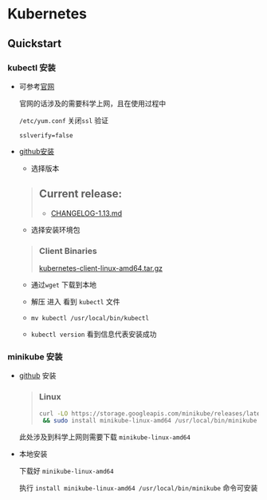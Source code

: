 



# Kubernetes

## Quickstart

### kubectl 安装

* 可参考[官网](https://kubernetes.io/docs/tasks/tools/install-kubectl/#install-kubectl)

  官网的话涉及的需要科学上网，且在使用过程中 

  `/etc/yum.conf` 关闭`ssl` 验证

   ```shell
  sslverify=false
   ```

* [github安装](https://github.com/kubernetes/kubernetes/blob/master/CHANGELOG.md#client-binaries-1)

  * 选择版本

  >## Current release:
  >
  >- [CHANGELOG-1.13.md](https://github.com/kubernetes/kubernetes/blob/master/CHANGELOG-1.13.md)

  * 选择安装环境包

  > ### Client Binaries
  >
  > [kubernetes-client-linux-amd64.tar.gz](https://dl.k8s.io/v1.13.0/kubernetes-client-linux-amd64.tar.gz)

  * 通过`wget` 下载到本地

  * 解压 进入 看到 `kubectl` 文件

  * `mv kubectl /usr/local/bin/kubectl`

  * `kubectl version` 看到信息代表安装成功

### minikube 安装

* [github](https://github.com/kubernetes/minikube) 安装

  >### Linux
  >
  >```sh
  >curl -LO https://storage.googleapis.com/minikube/releases/latest/minikube-linux-amd64 \
  >  && sudo install minikube-linux-amd64 /usr/local/bin/minikube
  >```

  此处涉及到科学上网则需要下载 `minikube-linux-amd64`

* 本地安装 

  下载好 `minikube-linux-amd64` 

  执行 `install minikube-linux-amd64 /usr/local/bin/minikube` 命令可安装




